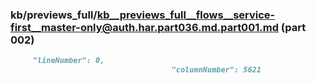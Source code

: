 ### kb/previews_full/kb__previews_full__flows__service-first__master-only@auth.har.part036.md.part001.md (part 002)

```md
     "lineNumber": 0,
                                    "columnNumber": 5621
              
```

```
